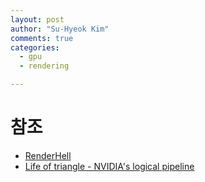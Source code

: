 ```yaml
---
layout: post
author: "Su-Hyeok Kim"
comments: true
categories:
  - gpu
  - rendering

---
```


# 참조

- [RenderHell](https://simonschreibt.de/gat/renderhell/)
- [Life of triangle - NVIDIA's logical pipeline](https://developer.nvidia.com/content/life-triangle-nvidias-logical-pipeline)
